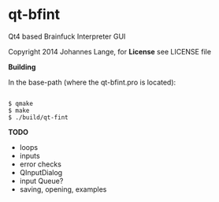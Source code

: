 qt-bfint
========
Qt4 based Brainfuck Interpreter GUI

Copyright 2014 Johannes Lange,
for **License** see LICENSE file

__Building__

In the base-path (where the qt-bfint.pro is located):
<pre><code>
$ qmake
$ make
$ ./build/qt-fint
</pre></code>

__TODO__
- loops
- inputs
- error checks
- QInputDialog
- input Queue?
- saving, opening, examples
